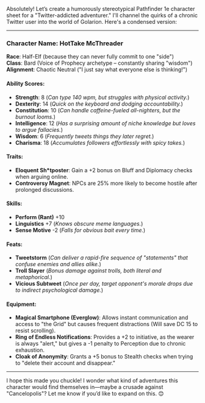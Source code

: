Absolutely! Let’s create a humorously stereotypical Pathfinder 1e character sheet for a "Twitter-addicted adventurer." I'll channel the quirks of a chronic Twitter user into the world of Golarion. Here's a condensed version:

---

### **Character Name**: HotTake McThreader

**Race**: Half-Elf (because they can never fully commit to one "side")  
**Class**: Bard (Voice of Prophecy archetype – constantly sharing "wisdom")  
**Alignment**: Chaotic Neutral ("I just say what everyone else is thinking!")

#### **Ability Scores**:

- **Strength**: 8 (_Can type 140 wpm, but struggles with physical activity._)
- **Dexterity**: 14 (_Quick on the keyboard and dodging accountability._)
- **Constitution**: 10 (_Can handle caffeine-fueled all-nighters, but the burnout looms._)
- **Intelligence**: 12 (_Has a surprising amount of niche knowledge but loves to argue fallacies._)
- **Wisdom**: 6 (_Frequently tweets things they later regret._)
- **Charisma**: 18 (_Accumulates followers effortlessly with spicy takes._)

#### **Traits**:

- **Eloquent Sh\*tposter**: Gain a +2 bonus on Bluff and Diplomacy checks when arguing online.
- **Controversy Magnet**: NPCs are 25% more likely to become hostile after prolonged discussions.

#### **Skills**:

- **Perform (Rant)** +10
- **Linguistics** +7 (_Knows obscure meme languages._)
- **Sense Motive** -2 (_Falls for obvious bait every time._)

#### **Feats**:

- **Tweetstorm** (_Can deliver a rapid-fire sequence of "statements" that confuse enemies and allies alike._)
- **Troll Slayer** (_Bonus damage against trolls, both literal and metaphorical._)
- **Vicious Subtweet** (_Once per day, target opponent's morale drops due to indirect psychological damage._)

#### **Equipment**:

- **Magical Smartphone (Everglow)**: Allows instant communication and access to "the Grid" but causes frequent distractions (Will save DC 15 to resist scrolling).
- **Ring of Endless Notifications**: Provides a +2 to initiative, as the wearer is always "alert," but gives a -1 penalty to Perception due to chronic exhaustion.
- **Cloak of Anonymity**: Grants a +5 bonus to Stealth checks when trying to "delete their account and disappear."

---

I hope this made you chuckle! I wonder what kind of adventures this character would find themselves in—maybe a crusade against "Cancelopolis"? Let me know if you’d like to expand on this. 😊
